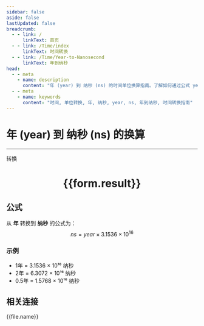 ```yaml
---
sidebar: false
aside: false
lastUpdated: false
breadcrumb:
  - - link: /
      linkText: 首页
  - - link: /Time/index
      linkText: 时间转换
  - - link: /Time/Year-to-Nanosecond
      linkText: 年到纳秒
head:
  - - meta
    - name: description
      content: "年 (year) 到 纳秒 (ns) 的时间单位换算指南。了解如何通过公式 year × 3.1536 × 10¹⁶ 转换为纳秒。"
  - - meta
    - name: keywords
      content: "时间, 单位转换, 年, 纳秒, year, ns, 年到纳秒, 时间转换指南"
---
```

# 年 (year) 到 纳秒 (ns) 的换算

---
<script setup>
import { onMounted, reactive, inject, ref } from 'vue'
import { NButton,NForm ,NFormItem,NInput,NInputNumber,NSelect,NCard,useMessage,NGrid ,NGi  } from 'naive-ui'
import { defineClientComponent } from 'vitepress'
import { Time } from '../../files';

const convert = inject('convert')

const form = reactive({
  number: null,
  result: '',
})

const convertHandler = () => {
  if (form.number !== null && !isNaN(form.number)) {
    const convertedValue = parseFloat(form.number) * 31536000000000000
    form.result = `${form.number}年 = ${convertedValue.toFixed(0)}纳秒`
  } else {
    form.result = '请输入有效的数值。'
  }
}
</script>

<n-form size="large" :model="form">
  <n-form-item label="年">
    <n-input-number v-model:value="form.number" placeholder="输入年数" style="width: 100%" />
  </n-form-item>
  <n-form-item>
    <n-button type="primary" @click="convertHandler" block>转换</n-button>
  </n-form-item>
</n-form>

<n-card  embedded :bordered="false" hoverable>
  <div  style="text-align:center">
    <h1>{{form.result}}</h1>
  </div>
</n-card>

## 公式

从 **年** 转换到 **纳秒** 的公式为：
$$ ns = year \times 3.1536 \times 10^{16} $$

### 示例
- 1年 = 3.1536 × 10¹⁶ 纳秒
- 2年 = 6.3072 × 10¹⁶ 纳秒
- 0.5年 = 1.5768 × 10¹⁶ 纳秒
## 相关连接
<n-grid x-gap="12" :cols="4">
  <n-gi v-for="(file, index) in Time" :key="index">
    <n-button
      text
      tag="a"
      :href="file.path"
      type="primary"
    >
      {{file.name}}
    </n-button>
  </n-gi>
</n-grid>
